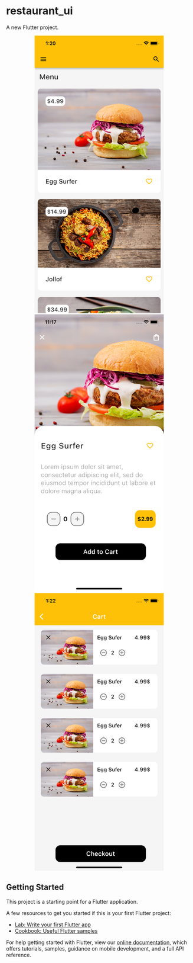 # restaurant_ui

A new Flutter project.
<div align="center">
    <img src="/ss/ss1.png" width="350px" height="750" /> 
    <img src="/ss/ss2.png" width="350px" height="750" /> 
    <img src="/ss/ss3.png" width="350px" height="750" /> 
</div>

## Getting Started

This project is a starting point for a Flutter application.

A few resources to get you started if this is your first Flutter project:

- [Lab: Write your first Flutter app](https://flutter.dev/docs/get-started/codelab)
- [Cookbook: Useful Flutter samples](https://flutter.dev/docs/cookbook)

For help getting started with Flutter, view our
[online documentation](https://flutter.dev/docs), which offers tutorials,
samples, guidance on mobile development, and a full API reference.
